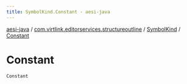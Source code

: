 ```yaml
---
title: SymbolKind.Constant - aesi-java
---
```


[aesi-java](../../index.html) / [com.virtlink.editorservices.structureoutline](../index.html) / [SymbolKind](index.html) / [Constant](.)

# Constant

`Constant`